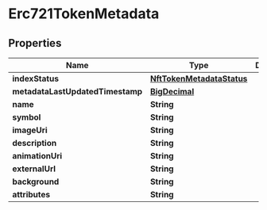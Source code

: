# Erc721TokenMetadata

## Properties
Name | Type | Description | Notes
------------ | ------------- | ------------- | -------------
**indexStatus** | [**NftTokenMetadataStatus**](NftTokenMetadataStatus.md) |  | 
**metadataLastUpdatedTimestamp** | [**BigDecimal**](BigDecimal.md) |  |  [optional]
**name** | **String** |  |  [optional]
**symbol** | **String** |  |  [optional]
**imageUri** | **String** |  |  [optional]
**description** | **String** |  |  [optional]
**animationUri** | **String** |  |  [optional]
**externalUrl** | **String** |  |  [optional]
**background** | **String** |  |  [optional]
**attributes** | **String** |  |  [optional]
